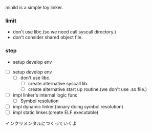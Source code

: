 minild is a simple toy linker.

### limit
* don't use libc.(so we need call syscall directory.)
* don't consider shared object file.

### step
* setup develop env
- [ ] setup develop env
  - [ ] don't use libc. 
    - [ ] create alternative syscall lib.
    - [ ] create alternative start up routine.(we don't use .so file.)
- [ ] impl linker's internal logic func
  - [ ] Symbol resolution
- [ ] impl dynamic linker.(binary doing symbol resolution)
- [ ] impl static linker.(create ELF executable)

インクリメンタルにつくっていくよ
